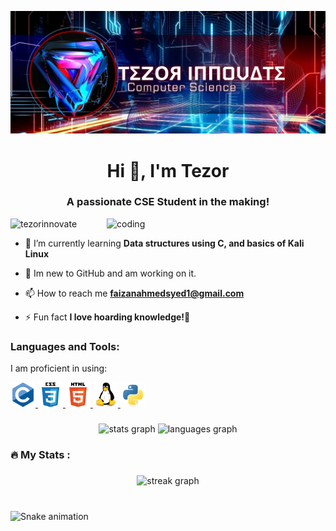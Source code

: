 ![logo](https://github.com/TezorInnovate/TezorInnovate/blob/main/GitHub%20banner.jpg)
<h1 align="center">Hi 👋, I'm Tezor</h1>
<h3 align="center">A passionate CSE Student in the making!</h3>

<img align="right" alt="coding" width="350" src="https://31.media.tumblr.com/4717a813263f471b0def42d70c835ad5/tumblr_mtw0ojDUCQ1ru39xmo1_500.gif">

<p align="left"> <img src="https://komarev.com/ghpvc/?username=tezorinnovate&label=Profile%20views&color=0e75b6&style=flat" alt="tezorinnovate" /> </p>

- 🌱 I’m currently learning **Data structures using C, and basics of Kali Linux**

- 🥹 Im new to GitHub and am working on it.

- 📫 How to reach me **faizanahmedsyed1@gmail.com**

- ⚡ Fun fact **I love hoarding knowledge!🤯**


<p align="left">
</p>

<h3 align="left">Languages and Tools:</h3>
<p align="left">I am proficient in using:</p>
<p align="left"> <a href="https://www.cprogramming.com/" target="_blank" rel="noreferrer"> <img src="https://raw.githubusercontent.com/devicons/devicon/master/icons/c/c-original.svg" alt="c" width="40" height="40"/> </a> <a href="https://www.w3schools.com/css/" target="_blank" rel="noreferrer"> <img src="https://raw.githubusercontent.com/devicons/devicon/master/icons/css3/css3-original-wordmark.svg" alt="css3" width="40" height="40"/> </a> <a href="https://www.w3.org/html/" target="_blank" rel="noreferrer"> <img src="https://raw.githubusercontent.com/devicons/devicon/master/icons/html5/html5-original-wordmark.svg" alt="html5" width="40" height="40"/> </a> <a href="https://www.linux.org/" target="_blank" rel="noreferrer"> <img src="https://raw.githubusercontent.com/devicons/devicon/master/icons/linux/linux-original.svg" alt="linux" width="40" height="40"/> </a> <a href="https://www.python.org" target="_blank" rel="noreferrer"> <img src="https://raw.githubusercontent.com/devicons/devicon/master/icons/python/python-original.svg" alt="python" width="40" height="40"/> </a> </p>

###

<div align="center">
  <img src="https://github-readme-stats.vercel.app/api?username=tezorinnovate&hide_title=false&hide_rank=false&show_icons=true&include_all_commits=true&count_private=true&disable_animations=false&theme=dracula&locale=en&hide_border=false" height="150" alt="stats graph"  />
  <img src="https://github-readme-stats.vercel.app/api/top-langs?username=tezorinnovate&locale=en&hide_title=false&layout=compact&card_width=320&langs_count=5&theme=dracula&hide_border=false" height="150" alt="languages graph"  />
</div>

###

<h3 align="left">🔥   My Stats :</h3>

###

<div align="center">
  <img src="https://streak-stats.demolab.com?user=tezorinnovate&locale=en&mode=daily&theme=dark&hide_border=false&border_radius=5&order=3" height="220" alt="streak graph"  />
</div>

###

<br clear="both">

<img src="https://raw.githubusercontent.com/maurodesouza/maurodesouza/output/snake.svg" alt="Snake animation" />

###

